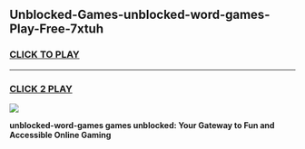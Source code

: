 
## Unblocked-Games-unblocked-word-games-Play-Free-7xtuh
<h3>
<a href="https://premium76.site?title=unblocked-word-games&ref=23A">CLICK TO PLAY</a></h3>
<hr>

<h3>
<a href="https://premium76.site?title=unblocked-word-games&ref=23A">CLICK 2 PLAY</a>
  
</h3>

<a href="https://premium76.site?title=unblocked-word-games&ref=23A"><img src="https://clearcache.store/games.png"></a>


**unblocked-word-games games unblocked: Your Gateway to Fun and Accessible Online Gaming**

